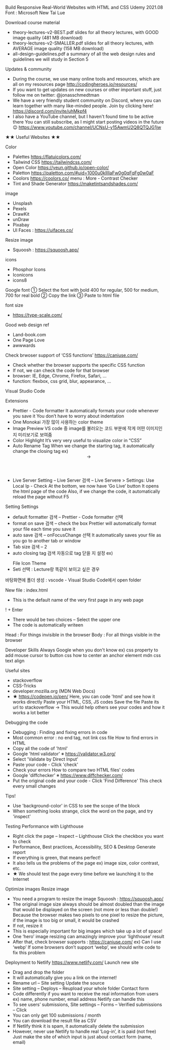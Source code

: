 Build Responsive Real-World Websites with HTML and CSS
Udemy 2021.08
Font : Microsoft New Tai Lue

Download course material
- theory-lectures-v2-BEST.pdf
slides for all theory lectures, with GOOD image quality (481 MB download)
- theory-lectures-v2-SMALLER.pdf
slides for all theory lectures, with AVERAGE image quality (158 MB download)
- all-design-guidelines.pdf
a summary of all the web design rules and guidelines we will study in Section 5

Updates & community
-	During the course, we use many online tools and resources, which are all on my resources page
http://codingheroes.io/resources/
-	If you want to get updates on new courses or other important stuff,
just follow me on twitter: @jonasschmedtman
-	We have a very friendly student community on Discord, where you can learn together with many like-minded people. Join by clicking here!
https://discord.com/invite/uhMkpf4
-	I also have a YouTube channel, but I haven't found time to be active there
You can still subscribe, as I might start posting videos in the future 😉
https://www.youtube.com/channel/UCNsU-y15AwmU2Q8QTQJG1jw


★★ Useful Websites ★★

Color
-	Palettes https://flatuicolors.com/
-	Tailwind CSS https://tailwindcss.com/
-	Open Color https://yeun.github.io/open-color/
-	Paletton https://paletton.com/#uid=1000u0kllllaFw0g0qFqFg0w0aF
-	Coolors https://coolors.co/
menu : More - Contrast Checker
-	Tint and Shade Generator https://maketintsandshades.com/

image
-	Unsplash
-	Pexels
-	DrawKit
-	unDraw
-	Pixabay
-	UI Faces : https://uifaces.co/

Resize image
-	Squoosh : https://squoosh.app/

icons
-	Phosphor Icons
-	Iconicons
-	icons8

Google font
①	Select the font with bold 400 for regular, 500 for medium, 700 for real bold
②	Copy the link
③	Paste to html file

font size
-	https://type-scale.com/

Good web design ref
-	Land-book.com
-	One Page Love
-	awwwards

Check brwoser support of ‘CSS functions’
https://caniuse.com/
-	Check whether the browser supports the specific CSS function
-	If not, we can check the code for that browser
-	browser: IE, Edge, Chrome, Firefox, Safari, ...
-	function: flexbox, css grid, blur, appearance, ...


Visual Studio Code

Extensions
-	Prettier - Code formatter
It automatically formats your code whenever you save it
You don’t have to worry about indentation
-	One Monokai
가장 많이 사용하는 color theme
-	Image Preview
VS code 중 image를 불러오는 코드 부분에 작게 어떤 이미지인지 미리보기로 보여줌
-	Color Highlight
It’s very very useful to visualize color in “CSS”
-	Auto Rename Tag
When we change the starting tag, it automatically change the closing tag
ex) <header> -> </header>
-	Live Server
Setting – Live Server 검색 – Live Servere > Settings: Use Local Ip - Check
At the bottom, we now have ‘Go Live’ button
It opens the html page of the code
Also, if we change the code, it automatically reload the page without F5

Setting
Settings
-	default formatter 검색 – Prettier - Code formatter 선택
-	format on save 검색 – check the box
Prettier will automatically format your file each time you save it
-	auto save 검색 – onFocusChange 선택
It automatically saves your file as you go to another tab or window
-	Tab size 검색 – 2
-	auto closing tag 검색
자동으로 tag 닫을 지 설정 ex) </p> </head>
File Icon Theme
-	Seti 선택 : Lecture랑 똑같이 보이고 싶은 경우

바탕화면에 폴더 생성 : vscode - Visual Studio Code에서 open folder

New file : index.html
-	This is the default name of the very first page in any web page

! + Enter
-	There would be two choices – Select the upper one
-	The code is automatically writeen

Head : For things invisible in the browser
Body : For all things visible in the browser


Developer Skills
Always Google when you don't know
ex) css property to add mouse cursor to button css how to center an anchor element mdn css text align

Useful sites
-	stackoverflow
-	CSS-Tricks
-	developer.mozilla.org (MDN Web Docs)
-	★ https://codepen.io/pen/
Here, you can code 'html' and see how it works directly
Paste your HTML, CSS, JS codes Save the file Paste its url to stackoverflow -> This would help others see your codes and how it works a lot better

Debugging the code
-	Debugging : Finding and fixing errors in code
-	Most common error : no end tag, not link css file
How to find errors in HTML
-	Copy all the code of 'html'
-	Google 'html validator' ※ https://validator.w3.org/
-	Select 'Validate by Direct Input'
-	Paste your code - Click 'check'
-	Check your errors
How to compare two HTML files' codes
-	Google 'diffchecker' ※ https://www.diffchecker.com/
-	Put the original code and your code - Click 'Find Difference' This check every small changes

Tips!
-	Use 'background-color' in CSS to see the scope of the block
-	When something looks strange, click the word on the page, and try 'inspect'


Testing Performance with Lighthouse
-	Right click the page – Inspect – Lighthouse
Click the checkbox you want to check
- Performance, Best practices, Accessibility, SEO & Desktop
Generate report
-	If everything is green, that means perfect!
-	It also tells us the problems of the page
ex) image size, color contrast, etc.
-	★ We should test the page every time before we launching it to the Internet

Optimize images
Resize image
-	You need a program to resize the image
Squoosh : https://squoosh.app/
-	The original image size always should be almost doubled than the image that would be displayed on the screen (not more or less than double!)
Because the browser makes two pixels to one pixel to resize the picture, if the image is too big or small, it would be crashed
-	If not, resize it
-	This is especially important for big images which take up a lot of space!
-	One ‘hero’ image resizing can amazingly improve your ‘lighthouse’ result
-	After that, check browser supports : https://caniuse.com/
ex) Can I use ‘webp’
If some browsers don’t support ‘webp’, we should write code to fix this problem


Deployment to Netlify
https://www.netlify.com/
Launch new site
-	Drag and drop the folder
-	It will automatically give you a link on the internet!
-	Rename url – Site setting
Update the source
-	Site setting – Deploys – Reupload your whole folder
Contact form
-	Code differently if you want to receive the real information from users
ex) name, phone number, email address
Netlify can handle this
-	To see users’ submissions, Site settings – Forms – Verified submissions – Click
-	You can only get 100 submissions / month
-	You can download the result file as CSV
-	If Netlify think it is spam, it automatically delete the submission
-	However, never use Netlify to handle real ‘Log-in’, it is paid (not free)
Just make the site of which input is just about contact form (name, email)
